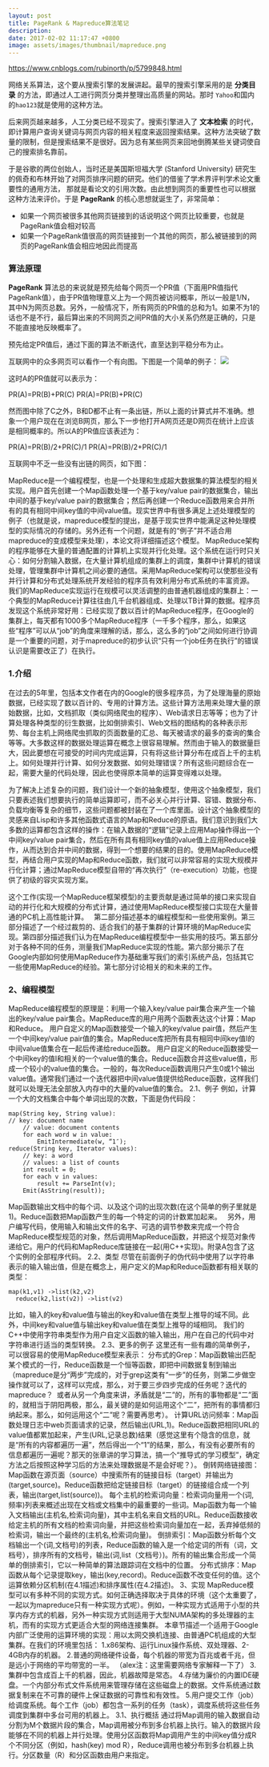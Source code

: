 ```yaml
---
layout: post
title: PageRank & Mapreduce算法笔记
description:
date: 2017-02-02 11:17:47 +0800
image: assets/images/thumbnail/mapreduce.png
---
```


https://www.cnblogs.com/rubinorth/p/5799848.html

网络关系算法，这个要从搜索引擎的发展讲起。最早的搜索引擎采用的是 **分类目录** 的方法，即通过人工进行网页分类并整理出高质量的网站。那时 `Yahoo`和国内的`hao123`就是使用的这种方法。

后来网页越来越多，人工分类已经不现实了。搜索引擎进入了 **文本检索** 的时代，即计算用户查询关键词与网页内容的相关程度来返回搜索结果。这种方法突破了数量的限制，但是搜索结果不是很好。因为总有某些网页来回地倒腾某些关键词使自己的搜索排名靠前。

于是谷歌的两位创始人，当时还是美国斯坦福大学 (Stanford University) 研究生的佩奇和布林开始了对网页排序问题的研究。他们的借鉴了学术界评判学术论文重要性的通用方法， 那就是看论文的引用次数。由此想到网页的重要性也可以根据这种方法来评价。于是 **PageRank** 的核心思想就诞生了，非常简单：
* 如果一个网页被很多其他网页链接到的话说明这个网页比较重要，也就是PageRank值会相对较高
* 如果一个PageRank值很高的网页链接到一个其他的网页，那么被链接到的网页的PageRank值会相应地因此而提高

### 算法原理
**PageRank** 算法总的来说就是预先给每个网页一个PR值（下面用PR值指代PageRank值），由于PR值物理意义上为一个网页被访问概率，所以一般是1/N，其中N为网页总数。另外，一般情况下，所有网页的PR值的总和为1。如果不为1的话也不是不行，最后算出来的不同网页之间PR值的大小关系仍然是正确的，只是不能直接地反映概率了。

预先给定PR值后，通过下面的算法不断迭代，直至达到平稳分布为止。

互联网中的众多网页可以看作一个有向图。下图是一个简单的例子：
![](http://7xoujr.com1.z0.glb.clouddn.com/sample1.jpg)

这时A的PR值就可以表示为：

PR(A)=PR(B)+PR(C)
PR(A)=PR(B)+PR(C)

然而图中除了C之外，B和D都不止有一条出链，所以上面的计算式并不准确。想象一个用户现在在浏览B网页，那么下一步他打开A网页还是D网页在统计上应该是相同概率的。所以A的PR值应该表述为：

PR(A)=PR(B)/2+PR(C)/1
PR(A)=PR(B)/2+PR(C)/1

互联网中不乏一些没有出链的网页，如下图：













MapReduce是一个编程模型，也是一个处理和生成超大数据集的算法模型的相关实现。用户首先创建一个Map函数处理一个基于key/value pair的数据集合，输出中间的基于key/value pair的数据集合；然后再创建一个Reduce函数用来合并所有的具有相同中间key值的中间value值。现实世界中有很多满足上述处理模型的例子（也就是说，mapreduce模型的提出，是基于现实世界中能满足这种处理模型的实际情况的存储的。另外还有一个问题，就是有的“例子”并不适合用mapreduce的变成模型来处理），本论文将详细描述这个模型。
MapReduce架构的程序能够在大量的普通配置的计算机上实现并行化处理。这个系统在运行时只关心：如何分割输入数据，在大量计算机组成的集群上的调度，集群中计算机的错误处理，管理集群中计算机之间必要的通信。采用MapReduce架构可以使那些没有并行计算和分布式处理系统开发经验的程序员有效利用分布式系统的丰富资源。
我们的MapReduce实现运行在规模可以灵活调整的由普通机器组成的集群上：一个典型的MapReduce计算往往由几千台机器组成、处理以TB计算的数据。程序员发现这个系统非常好用：已经实现了数以百计的MapReduce程序，在Google的集群上，每天都有1000多个MapReduce程序（一千多个程序，那么，如果这些“程序”可以从“job”的角度来理解的话，那么，这么多的“job”之间如何进行协调是一个重要的问题，对于mapreduce的初步认识“只有一个job任务在执行”的错误认识是需要改正了）在执行。

### 1.介绍
在过去的5年里，包括本文作者在内的Google的很多程序员，为了处理海量的原始数据，已经实现了数以百计的、专用的计算方法。这些计算方法用来处理大量的原始数据，比如，文档抓取（类似网络爬虫的程序）、Web请求日志等等；也为了计算处理各种类型的衍生数据，比如倒排索引、Web文档的图结构的各种表示形势、每台主机上网络爬虫抓取的页面数量的汇总、每天被请求的最多的查询的集合等等。大多数这样的数据处理运算在概念上很容易理解。然而由于输入的数据量巨大，因此要想在可接受的时间内完成运算，只有将这些计算分布在成百上千的主机上。如何处理并行计算、如何分发数据、如何处理错误？所有这些问题综合在一起，需要大量的代码处理，因此也使得原本简单的运算变得难以处理。

为了解决上述复杂的问题，我们设计一个新的抽象模型，使用这个抽象模型，我们只要表述我们想要执行的简单运算即可，而不必关心并行计算、容错、数据分布、负载均衡等复杂的细节，这些问题都被封装在了一个库里面。设计这个抽象模型的灵感来自Lisp和许多其他函数式语言的Map和Reduce的原语。我们意识到我们大多数的运算都包含这样的操作：在输入数据的“逻辑”记录上应用Map操作得出一个中间key/value pair集合，然后在所有具有相同key值的value值上应用Reduce操作，从而达到合并中间的数据，得到一个想要的结果的目的。使用MapReduce模型，再结合用户实现的Map和Reduce函数，我们就可以非常容易的实现大规模并行化计算；通过MapReduce模型自带的“再次执行”（re-execution）功能，也提供了初级的容灾实现方案。

这个工作(实现一个MapReduce框架模型)的主要贡献是通过简单的接口来实现自动的并行化和大规模的分布式计算，通过使用MapReduce模型接口实现在大量普通的PC机上高性能计算。
 
第二部分描述基本的编程模型和一些使用案例。第三部分描述了一个经过裁剪的、适合我们的基于集群的计算环境的MapReduce实现。第四部分描述我们认为在MapReduce编程模型中一些实用的技巧。第五部分对于各种不同的任务，测量我们MapReduce实现的性能。第六部分揭示了在Google内部如何使用MapReduce作为基础重写我们的索引系统产品，包括其它一些使用MapReduce的经验。第七部分讨论相关的和未来的工作。
### 2、编程模型
MapReduce编程模型的原理是：利用一个输入key/value pair集合来产生一个输出的key/value pair集合。MapReduce库的用户用两个函数表达这个计算：Map和Reduce。
用户自定义的Map函数接受一个输入的key/value pair值，然后产生一个中间key/value pair值的集合。MapReduce库把所有具有相同中间key值I的中间value值集合在一起后传递给reduce函数。
用户自定义的Reduce函数接受一个中间key的值I和相关的一个value值的集合。Reduce函数合并这些value值，形成一个较小的value值的集合。一般的，每次Reduce函数调用只产生0或1个输出value值。通常我们通过一个迭代器把中间value值提供给Reduce函数，这样我们就可以处理无法全部放入内存中的大量的value值的集合。
2.1、例子
例如，计算一个大的文档集合中每个单词出现的次数，下面是伪代码段：
```
map(String key, String value):
// key: document name
    // value: document contents
    for each word w in value:
        EmitIntermediate(w, “1″);
reduce(String key, Iterator values):
    // key: a word
    // values: a list of counts
    int result = 0;
    for each v in values:
        result += ParseInt(v);
    Emit(AsString(result));
```

Map函数输出文档中的每个词、以及这个词的出现次数(在这个简单的例子里就是1)。Reduce函数把Map函数产生的每一个特定的词的计数累加起来。
 
另外，用户编写代码，使用输入和输出文件的名字、可选的调节参数来完成一个符合MapReduce模型规范的对象，然后调用MapReduce函数，并把这个规范对象传递给它。用户的代码和MapReduce库链接在一起(用C++实现)。附录A包含了这个实例的全部程序代码。
2.2、类型
尽管在前面例子的伪代码中使用了以字符串表示的输入输出值，但是在概念上，用户定义的Map和Reduce函数都有相关联的类型：
```
map(k1,v1) ->list(k2,v2)
  reduce(k2,list(v2)) ->list(v2)
```
比如，输入的key和value值与输出的key和value值在类型上推导的域不同。此外，中间key和value值与输出key和value值在类型上推导的域相同。
我们的C++中使用字符串类型作为用户自定义函数的输入输出，用户在自己的代码中对字符串进行适当的类型转换。
2.3、更多的例子
这里还有一些有趣的简单例子，可以很容易的使用MapReduce模型来表示：
分布式的Grep：Map函数输出匹配某个模式的一行，Reduce函数是一个恒等函数，即把中间数据复制到输出（mapreduce是分“两步”完成的，对于grep这类有“一步”的任务，则第二步做空操作就可以了，这样可以完成，那么，对于要三步四步完成的任务呢？迭代的mapreduce？  或者从另一个角度来讲，矛盾就是“二”的，所有的事物都是“二”面的，就相当于阴阳两极，那么，最关键的是如何运用这个“二”，把所有的事情都归纳起来。那么，如何运用这个“二”呢？需要再思考）。
计算URL访问频率：Map函数处理日志中web页面请求的记录，然后输出(URL,1)。Reduce函数把相同URL的value值都累加起来，产生(URL,记录总数)结果（感觉这里有个隐含的信息，就是“所有的内容都遍历一遍”，然后得出一个“1”的结果，那么，有没有必要所有的信息都遍历一遍呢？那天的张章讲的学习算法，搞一个“推导式的学习模型”，确定方法之后按照这种学习后的方法来处理数据是不是会好呢？）。
倒转网络链接图：Map函数在源页面（source）中搜索所有的链接目标（target）并输出为(target,source)。Reduce函数把给定链接目标（target）的链接组合成一个列表，输出(target,list(source))。
每个主机的检索词向量：检索词向量用一个(词,频率)列表来概述出现在文档或文档集中的最重要的一些词。Map函数为每一个输入文档输出(主机名,检索词向量)，其中主机名来自文档的URL。Reduce函数接收给定主机的所有文档的检索词向量，并把这些检索词向量加在一起，丢弃掉低频的检索词，输出一个最终的(主机名,检索词向量)。
倒排索引：Map函数分析每个文档输出一个(词,文档号)的列表，Reduce函数的输入是一个给定词的所有（词，文档号），排序所有的文档号，输出(词,list（文档号）)。所有的输出集合形成一个简单的倒排索引，它以一种简单的算法跟踪词在文档中的位置。
分布式排序：Map函数从每个记录提取key，输出(key,record)。Reduce函数不改变任何的值。这个运算依赖分区机制(在4.1描述)和排序属性(在4.2描述)。
3、实现
MapReduce模型可以有多种不同的实现方式。如何正确选择取决于具体的环境（这个太重要了，一起以为mapreduce只有一种实现方式呢）。例如，一种实现方式适用于小型的共享内存方式的机器，另外一种实现方式则适用于大型NUMA架构的多处理器的主机，而有的实现方式更适合大型的网络连接集群。
本章节描述一个适用于Google内部广泛使用的运算环境的实现：用以太网交换机连接、由普通PC机组成的大型集群。在我们的环境里包括：
1.x86架构、运行Linux操作系统、双处理器、2-4GB内存的机器。
2.普通的网络硬件设备，每个机器的带宽为百兆或者千兆，但是远小于网络的平均带宽的一半。 （alex注：这里需要网络专家解释一下了）
3.集群中包含成百上千的机器，因此，机器故障是常态。
4.存储为廉价的内置IDE硬盘。一个内部分布式文件系统用来管理存储在这些磁盘上的数据。文件系统通过数据复制来在不可靠的硬件上保证数据的可靠性和有效性。
5.用户提交工作（job）给调度系统。每个工作（job）都包含一系列的任务（task），调度系统将这些任务调度到集群中多台可用的机器上。
3.1、执行概括
通过将Map调用的输入数据自动分割为M个数据片段的集合，Map调用被分布到多台机器上执行。输入的数据片段能够在不同的机器上并行处理。使用分区函数将Map调用产生的中间key值分成R个不同分区（例如，hash(key) mod R），Reduce调用也被分布到多台机器上执行。分区数量（R）和分区函数由用户来指定。
